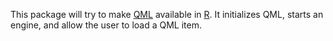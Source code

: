 This package will try to make [QML](https://en.wikipedia.org/wiki/QML) available in [R](https://www.r-project.org/).
It initializes QML, starts an engine, and allow the user to load a QML item.
